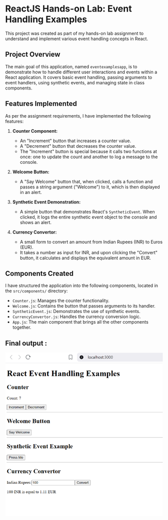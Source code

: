 # ReactJS Hands-on Lab: Event Handling Examples

This project was created as part of my hands-on lab assignment to understand and implement various event handling concepts in React.

## Project Overview

The main goal of this application, named `eventexamplesapp`, is to demonstrate how to handle different user interactions and events within a React application. It covers basic event handling, passing arguments to event handlers, using synthetic events, and managing state in class components.

## Features Implemented

As per the assignment requirements, I have implemented the following features:

1.  **Counter Component:**
    * An "Increment" button that increases a counter value.
    * A "Decrement" button that decreases the counter value.
    * The "Increment" button is special because it calls two functions at once: one to update the count and another to log a message to the console.

2.  **Welcome Button:**
    * A "Say Welcome" button that, when clicked, calls a function and passes a string argument ("Welcome") to it, which is then displayed in an alert.

3.  **Synthetic Event Demonstration:**
    * A simple button that demonstrates React's `SyntheticEvent`. When clicked, it logs the entire synthetic event object to the console and shows an alert.

4.  **Currency Convertor:**
    * A small form to convert an amount from Indian Rupees (INR) to Euros (EUR).
    * It takes a number as input for INR, and upon clicking the "Convert" button, it calculates and displays the equivalent amount in EUR.

## Components Created

I have structured the application into the following components, located in the `src/components/` directory:

* `Counter.js`: Manages the counter functionality.
* `Welcome.js`: Contains the button that passes arguments to its handler.
* `SyntheticEvent.js`: Demonstrates the use of synthetic events.
* `CurrencyConvertor.js`: Handles the currency conversion logic.
* `App.js`: The main component that brings all the other components together.

## Final output :


![output](https://github.com/SudipSarkar1193/Digital-Nurture-4.0-JavaFSE/blob/main/Week7_React/11.%20ReactJS-HOL/eventexamplesapp/output_Screenshot/OUTPUT.png?raw=true)